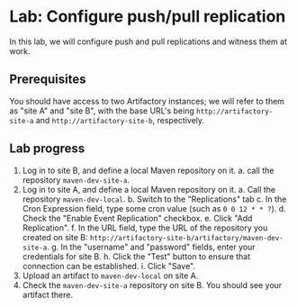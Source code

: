 # Lab: Configure push/pull replication

In this lab, we will configure push and pull replications and witness them at work.

## Prerequisites

You should have access to two Artifactory instances; we will refer to them as "site A" and "site B", with the base
URL's being `http://artifactory-site-a` and `http://artifactory-site-b`, respectively.

## Lab progress

1. Log in to site B, and define a local Maven repository on it.
   a. call the repository `maven-dev-site-a`.
2. Log in to site A, and define a local Maven repository on it.
   a. Call the repository `maven-dev-local`.
   b. Switch to the "Replications" tab
   c. In the Cron Expression field, type some cron value (such as `0 0 12 * * ?`).
   d. Check the "Enable Event Replication" checkbox.
   e. Click "Add Replication".
   f. In the URL field, type the URL of the repository you created on site B: `http://artifactory-site-b/artifactory/maven-dev-site-a`.
   g. In the "username" and "password" fields, enter your credentials for site B.
   h. Click the "Test" button to ensure that connection can be established.
   i. Click "Save".
3. Upload an artifact to `maven-dev-local` on site A.
4. Check the `maven-dev-site-a` repository on site B. You should see your artifact there.

